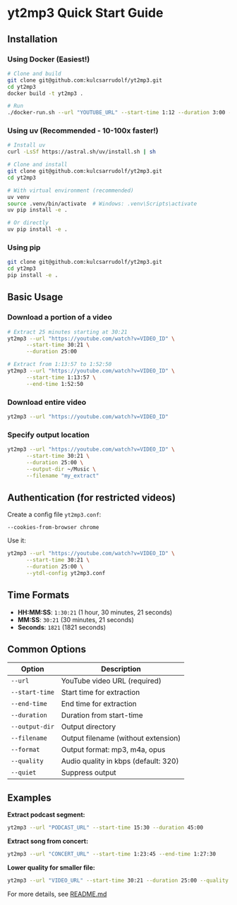 # yt2mp3 Quick Start Guide

## Installation

### Using Docker (Easiest!)

```bash
# Clone and build
git clone git@github.com:kulcsarrudolf/yt2mp3.git
cd yt2mp3
docker build -t yt2mp3 .

# Run
./docker-run.sh --url "YOUTUBE_URL" --start-time 1:12 --duration 3:00 --output-dir /output
```

### Using uv (Recommended - 10-100x faster!)

```bash
# Install uv
curl -LsSf https://astral.sh/uv/install.sh | sh

# Clone and install
git clone git@github.com:kulcsarrudolf/yt2mp3.git
cd yt2mp3

# With virtual environment (recommended)
uv venv
source .venv/bin/activate  # Windows: .venv\Scripts\activate
uv pip install -e .

# Or directly
uv pip install -e .
```

### Using pip

```bash
git clone git@github.com:kulcsarrudolf/yt2mp3.git
cd yt2mp3
pip install -e .
```

## Basic Usage

### Download a portion of a video

```bash
# Extract 25 minutes starting at 30:21
yt2mp3 --url "https://youtube.com/watch?v=VIDEO_ID" \
      --start-time 30:21 \
      --duration 25:00

# Extract from 1:13:57 to 1:52:50
yt2mp3 --url "https://youtube.com/watch?v=VIDEO_ID" \
      --start-time 1:13:57 \
      --end-time 1:52:50
```

### Download entire video

```bash
yt2mp3 --url "https://youtube.com/watch?v=VIDEO_ID"
```

### Specify output location

```bash
yt2mp3 --url "https://youtube.com/watch?v=VIDEO_ID" \
      --start-time 30:21 \
      --duration 25:00 \
      --output-dir ~/Music \
      --filename "my_extract"
```

## Authentication (for restricted videos)

Create a config file `yt2mp3.conf`:

```
--cookies-from-browser chrome
```

Use it:

```bash
yt2mp3 --url "https://youtube.com/watch?v=VIDEO_ID" \
      --start-time 30:21 \
      --duration 25:00 \
      --ytdl-config yt2mp3.conf
```

## Time Formats

- **HH:MM:SS**: `1:30:21` (1 hour, 30 minutes, 21 seconds)
- **MM:SS**: `30:21` (30 minutes, 21 seconds)
- **Seconds**: `1821` (1821 seconds)

## Common Options

| Option         | Description                          |
| -------------- | ------------------------------------ |
| `--url`        | YouTube video URL (required)         |
| `--start-time` | Start time for extraction            |
| `--end-time`   | End time for extraction              |
| `--duration`   | Duration from start-time             |
| `--output-dir` | Output directory                     |
| `--filename`   | Output filename (without extension)  |
| `--format`     | Output format: mp3, m4a, opus        |
| `--quality`    | Audio quality in kbps (default: 320) |
| `--quiet`      | Suppress output                      |

## Examples

**Extract podcast segment:**

```bash
yt2mp3 --url "PODCAST_URL" --start-time 15:30 --duration 45:00
```

**Extract song from concert:**

```bash
yt2mp3 --url "CONCERT_URL" --start-time 1:23:45 --end-time 1:27:30
```

**Lower quality for smaller file:**

```bash
yt2mp3 --url "VIDEO_URL" --start-time 30:21 --duration 25:00 --quality 128
```

For more details, see [README.md](README.md)
